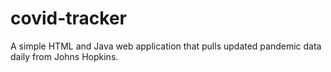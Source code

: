 # covid-tracker

A simple HTML and Java web application that pulls updated pandemic data daily from Johns Hopkins.

